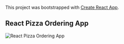This project was bootstrapped with [Create React App](https://github.com/facebookincubator/create-react-app).

## React Pizza Ordering App

![React Pizza Ordering App](https://www.dropbox.com/s/zwb75ixk8no014s/react-app-carlos-mejia.png?raw=1)
